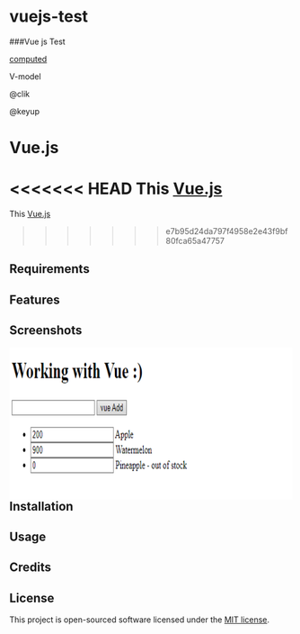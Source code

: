 # vuejs-test
###Vue js Test

[computed](https://v2.vuejs.org/v2/guide/computed.html?redirect=true)

V-model

@clik

@keyup



# Vue.js

<<<<<<< HEAD
This [Vue.js](https://v2.vuejs.org)
=======
This [Vue.js](https://v2.vuejs.org) 
>>>>>>> e7b95d24da797f4958e2e43f9bf80fca65a47757

## Requirements

## Features

## Screenshots

<img align="right" height="270px" alt="Coding" src="public\img\Screenshot 2022-03-21-114517.png" />

## Installation

## Usage

## Credits

## License

This project is open-sourced software licensed under the [MIT license](LICENSE.md).
